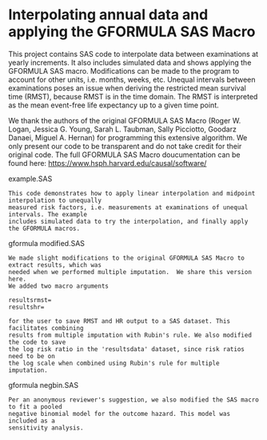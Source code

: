 # Interpolating annual data and applying the GFORMULA SAS Macro

This project contains SAS code to interpolate data between examinations at yearly increments. It also includes simulated data and shows applying the GFORMULA SAS macro. Modifications can be made to the program to account for other units, i.e. months, weeks, etc. Unequal intervals between examinations poses an issue when deriving the restricted mean survival time (RMST), because RMST is in the time domain. The RMST is interpreted as the mean event-free life expectancy up to a given time point.

We thank the authors of the original GFORMULA SAS Macro (Roger W. Logan, Jessica  G. Young, Sarah L. Taubman, Sally Picciotto, Goodarz Danaei, Miguel A. Hernan) for programming this extensive algorithm. We only present our code to be transparent and do not take credit for their original code. The full GFORMULA SAS Macro doucumentation can be found here: https://www.hsph.harvard.edu/causal/software/

example.SAS
```
This code demonstrates how to apply linear interpolation and midpoint interpolation to unequally 
measured risk factors, i.e. measurements at examinations of unequal intervals. The example 
includes simulated data to try the interpolation, and finally apply the GFORMULA macros.
```


gformula modified.SAS
```
We made slight modifications to the original GFORMULA SAS Macro to extract results, which was 
needed when we performed multiple imputation.  We share this version here. 
We added two macro arguments

resultsrmst=
resultshr=

for the user to save RMST and HR output to a SAS dataset. This facilitates combining 
results from multiple imputation with Rubin's rule. We also modified the code to save
the log risk ratio in the 'resultsdata' dataset, since risk ratios need to be on 
the log scale when combined using Rubin's rule for multiple imputation.
```

gformula negbin.SAS
```
Per an anonymous reviewer's suggestion, we also modified the SAS macro to fit a pooled 
negative binomial model for the outcome hazard. This model was included as a 
sensitivity analysis.
```

